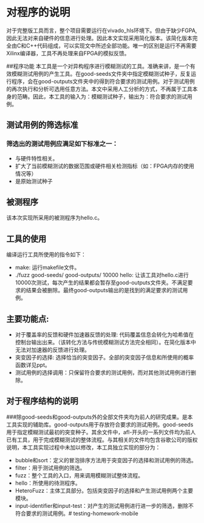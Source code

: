 # 对程序的说明
对于完整版工具而言，整个项目需要运行在vivado_hls环境下。但由于缺少FGPA,因此无法对来自硬件的信息进行处理。因此本文实现采用简化版本。该简化版本完全由C和C++代码组成，可以实现文中所述全部功能。唯一的区别是运行不再需要Xilinx编译器，工具不再处理来自FPGA的模拟反馈。

##程序功能
本工具是一个对异构程序进行模糊测试的工具。准确来讲，是一个有效模糊测试用例的产生工具。在good-seeds文件夹中指定模糊测试种子，反复运行程序，会在good-outputs文件夹中的得到符合要求的测试用例。对于测试用例的再次执行和分析可选用任意方法。本文中采用人工分析的方式，不再属于工具本身的范畴。因此，本工具的输入为：模糊测试种子，输出为：符合要求的测试用例。

## 测试用例的筛选标准
### 筛选出的测试用例应满足如下标准之一：
- 与硬件特性相关。
- 扩大了当前模糊测试的数据范围或硬件相关检测指标（如：FPGA内存的使用情况等）
- 是原始测试种子

## 被测程序
该本次实现所采用的被测程序为hello.c。

## 工具的使用
编译运行工具所使用的指令如下：
- make: 运行makefile文件。
- ./fuzz good-seeds/ good-outputs/ 10000 hello: 让该工具对hello.c进行10000次测试，每次产生的结果都会暂存至good-outputs文件夹。不满足要求的结果会被删除。最终good-outputs输出的是找到的满足要求的测试用例。


## 主要功能点:
- 对于覆盖率的反馈和硬件加速器反馈的处理: 代码覆盖信息会转化为哈希值在控制台输出出来。（该转化方法与传统模糊测试方法完全相同）。在简化版本中无法对加速器的反馈进行处理。
- 突变因子的选择: 选择恰当的突变因子。全部的突变因子信息和所使用的概率函数详见ppt。
- 测试用例的选择调用：只保留符合要求的测试用例，而对其他测试用例进行删除。
## 对于程序结构的说明
###除good-seeds和good-outputs外的全部文件夹均为前人的研究成果。是本工具实现的辅助库。good-outputs用于存放符合要求的测试用例。good-seeds用于指定模糊测试最初的突变种子。其余文件中，afl-开头的一系列文件均为前人已有工具，用于完成模糊测试的整体流程。与其相关的文件均包含谷歌公司的版权说明，本工具实现过程中未加以修改，本工具独立实现的部分为：
- bubble和sort：定义的冒泡排序方法用于突变因子的选择和测试用例的筛选。
- filter：用于测试用例的筛选。
- fuzz：整个工具的入口，用来调用模糊测试整体流程。
- hello：所使用的待测程序。
- HeteroFuzz：主体工具部分。包括突变因子的选择和产生测试用例两个主要模块。
- input-identifier和input-test：对产生的测试用例进行进一步的筛选，删除不符合要求的测试用例。# testing-homework-mobile
